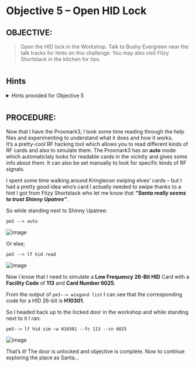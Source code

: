 # Objective 5 – Open HID Lock #

## OBJECTIVE: ##
>Open the HID lock in the Workshop. Talk to Bushy Evergreen near the talk tracks for hints on this challenge. You may also visit Fitzy Shortstack in the kitchen for tips.
#  

## Hints ##
<details>
  <summary>Hints provided for Objective 5</summary>
 
>-  **BUSHY EVERGREEN:** The Proxmark is a multi-function RFID device, capable of capturing and replaying RFID events.
>-  **BUSHY EVERGREEN:** Larry Pesce knows a thing or two about [HID attacks](https://www.youtube.com/watch?v=647U85Phxgo). He's the author of a course on wireless hacking!
>-	 **BUSHY EVERGREEN:** There's a [short list of essential Proxmark commands](https://gist.github.com/joswr1ght/efdb669d2f3feb018a22650ddc01f5f2) also available.
>-	 **BUSHY EVERGREEN:** You can also use a Proxmark to impersonate a badge to unlock a door, if the badge you impersonate has access. ``lf hid sim -r 2006......``
>-	 **BUSHY EVERGREEN:** You can use a Proxmark to capture the facility code and ID value of HID ProxCard badge by running `lf hid read` when you are close enough to someone with a badge.
</details>

#  
## PROCEDURE: ##
Now that I have the Proxmark3, I took some time reading through the help files and experimenting to understand what it does and how it works.  
It’s a pretty-cool RF hacking tool which allows you to read different kinds of RF cards and also to simulate them. The Proxmark3 has an **auto** mode which automaticlaly looks for readable cards in the vicinity and gives some info about them.  It can also be set manually to look for specific kinds of RF signals.

I spent some time walking around Kringlecon swiping elves’ cards – but I had a pretty good idea who’s card I actually needed to swipe thanks to a hint I got from Fitzy Shortstack who let me know that ***“Santa really seems to trust Shinny Upatree”***.

So while standing next to Shinny Upatree:
```
pm3 --> auto
```
![image](https://github.com/beta-j/SANS-Holiday-Hack-Challenge-2020/assets/60655500/7b835e90-176b-4396-93c0-daf8c50cb120)

Or else; 
```
pm3 --> lf hid read
```
![image](https://github.com/beta-j/SANS-Holiday-Hack-Challenge-2020/assets/60655500/9f4e772c-69d2-479e-bc08-67aba5f02b47)

Now I know that I need to simulate a **Low Frequency 26-Bit HID** Card with a **Facility Code** of **113** and **Card Number 6025**.

From the output of ``pm3--> wiegand list`` I can see that the corresponding code for a HID 26-bit is **H10301**.

So I headed back up to the locked door in the workshop and while standing next to it I ran:
```
pm3--> lf hid sim –w H10301 --fc 113 --cn 6025
```
![image](https://github.com/beta-j/SANS-Holiday-Hack-Challenge-2020/assets/60655500/32c2f7fb-8a90-498d-990c-b55960b65c72)

That’s it!  The door is unlocked and objective is complete.  Now to continue exploring the place as Santa...
